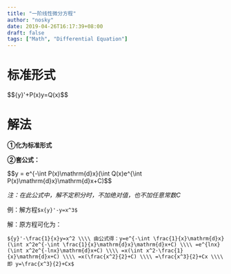 ```yaml
---
title: "一阶线性微分方程"
author: "nosky"
date: 2019-04-26T16:17:39+08:00
draft: false
tags: ["Math", "Differential Equation"]
---
```


# 标准形式

<div>$${y}'+P(x)y=Q(x)$$</div>

# 解法

**①化为标准形式**

**②套公式：**

<div>$$y = e^{-\int P(x)\mathrm{d}x}(\int Q(x)e^{\int P(x)\mathrm{d}x}\mathrm{d}x+C)$$</div>

*注：在此公式中，解不定积分时，不加绝对值，也不加任意常数C*

例：解方程`$x{y}'-y=x^3$`

解：原方程可化为：

`${y}'-\frac{1}{x}y=x^2 \\\\
                由公式得：y=e^{-\int \frac{1}{x}\mathrm{d}x}(\int x^2e^{-\int \frac{1}{x}\mathrm{d}x}\mathrm{d}x+C) \\\\
                =e^{lnx}(\int x^2e^{-lnx}\mathrm{d}x+C) \\\\
                =x(\int x^2·\frac{1}{x}\mathrm{d}x+C) \\\\
                =x(\frac{x^2}{2}+C) \\\\
                =\frac{x^3}{2}+Cx \\\\
                即 y=\frac{x^3}{2}+Cx$`

